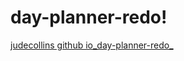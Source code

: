 # day-planner-redo!
[judecollins github io_day-planner-redo_](https://user-images.githubusercontent.com/91752290/146112362-ac8d516b-2ad1-4889-b6f6-d1e5edaeeb70.png)


